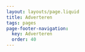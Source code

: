 ```yaml
---
layout: layouts/page.liquid
title: Adverteren
tags: pages
page-footer-navigation:
  key: Adverteren
  order: 40
---
```

